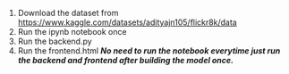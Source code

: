 1. Download the dataset from https://www.kaggle.com/datasets/adityajn105/flickr8k/data
2. Run the ipynb notebook once
3. Run the backend.py
4. Run the frontend.html
*************No need to run the notebook everytime just run the backend and frontend after building the model once.*************
